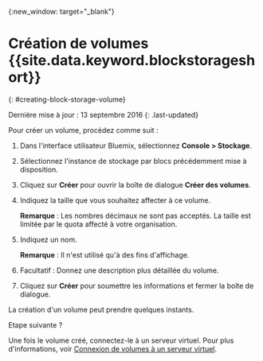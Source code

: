 {:new_window: target="_blank"}


# Création de volumes {{site.data.keyword.blockstorageshort}}
{: #creating-block-storage-volume}

Dernière mise à jour : 13 septembre 2016
{: .last-updated}

Pour créer un volume, procédez comme suit :

1.  Dans l'interface utilisateur Bluemix, sélectionnez **Console > Stockage**.
2.  Sélectionnez l'instance de stockage par blocs précédemment mise à disposition. 
3.	Cliquez sur **Créer** pour ouvrir la boîte de dialogue **Créer des volumes**.
4.	Indiquez la taille que vous souhaitez affecter à ce volume. 
    
    **Remarque** : Les nombres décimaux ne sont pas acceptés. La taille est limitée par le quota affecté à votre organisation.
5.	Indiquez un nom. 

    **Remarque** : Il n'est utilisé qu'à des fins d'affichage.
    
6.	Facultatif : Donnez une description plus détaillée du volume.
7.	Cliquez sur **Créer** pour soumettre les informations et fermer la boîte de dialogue.

La création d'un volume peut prendre quelques instants. 

Etape suivante ?

Une fois le volume créé, connectez-le à un serveur virtuel. Pour plus d'informations, voir [Connexion de volumes à un serveur virtuel](../BlockStorage/blockstorage_attachingvolume.html).
